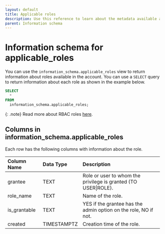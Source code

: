```yaml
---
layout: default
title: Applicable roles
description: Use this reference to learn about the metadata available about roles using the information schema.
parent: Information schema
---
```


# Information schema for applicable_roles

You can use the `information_schema.applicable_roles` view to return information about roles available in the account.
You can use a `SELECT` query to return information about each role as shown in the example below.
```sql
SELECT
  *
FROM
  information_schema.applicable_roles;
```

{: .note}
Read more about RBAC roles [here](../../Guides/security/rbac.md).

## Columns in information_schema.applicable_roles

Each row has the following columns with information about the role.

|  Column Name    | Data Type | Description                                                     |
|:----------------|:----------|:----------------------------------------------------------------|
| grantee         | TEXT      | Role or user to whom the privilege is granted (TO USER\|ROLE).  |
| role_name       | TEXT      | Name of the role.                                               |
| is_grantable    | TEXT      | YES if the grantee has the admin option on the role, NO if not. |
| created         | TIMESTAMPTZ | Creation time of the role.                                      |
